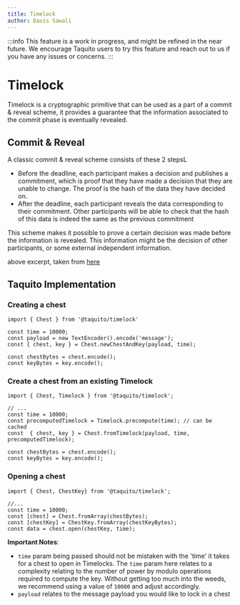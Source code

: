 ```yaml
---
title: Timelock
author: Davis Sawali
---
```


:::info
This feature is a work in progress, and might be refined in the near future. We encourage Taquito users to try this feature and reach out to us if you have any issues or concerns.
:::

# Timelock

Timelock is a cryptographic primitive that can be used as a part of a commit & reveal scheme, it provides a guarantee that the information associated to the commit phase is eventually revealed.

## Commit & Reveal
A classic commit & reveal scheme consists of these 2 stepsL
- Before the deadline, each participant makes a decision and publishes a commitment, which is proof that they have made a decision that they are unable to change. The proof is the hash of the data they have decided on.
- After the deadline, each participant reveals the data corresponding to their commitment. Other participants will be able to check that the hash of this data is indeed the same as the previous commitment

This scheme makes it possible to prove a certain decision was made before the information is revealed. This information might be the decision of other participants, or some external independent information.

above excerpt, taken from [here](https://docs.tezos.com/smart-contracts/data-types/crypto-data-types#classical-commit--reveal-scheme)

## Taquito Implementation

### Creating a chest
```
import { Chest } from '@taquito/timelock'

const time = 10000;
const payload = new TextEncoder().encode('message');
const { chest, key } = Chest.newChestAndKey(payload, time);

const chestBytes = chest.encode();
const keyBytes = key.encode();
```

### Create a chest from an existing Timelock
```
import { Chest, Timelock } from '@taquito/timelock';

// ...
const time = 10000;
const precomputedTimelock = Timelock.precompute(time); // can be cached
const  { chest, key } = Chest.fromTimelock(payload, time, precomputedTimelock);

const chestBytes = chest.encode();
const keyBytes = key.encode();
```

### Opening a chest
```
import { Chest, ChestKey} from '@taquito/timelock';

//...
const time = 10000;
const [chest] = Chest.fromArray(chestBytes);
const [chestKey] = ChestKey.fromArray(chestKeyBytes);
const data = chest.open(chestKey, time);

```

**Important Notes**:
- `time` param being passed should not be mistaken with the 'time' it takes for a chest to open in Timelocks. The `time` param here relates to a complexity relating to the number of power by modulo operations required to compute the key. Without getting too much into the weeds, we recommend using a value of `10000` and adjust accordingly.
- `payload` relates to the message payload you would like to lock in a chest
